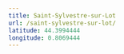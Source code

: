 ```yaml
---
title: Saint-Sylvestre-sur-Lot
url: /saint-sylvestre-sur-lot/
latitude: 44.3994444
longitude: 0.8069444
---
```

